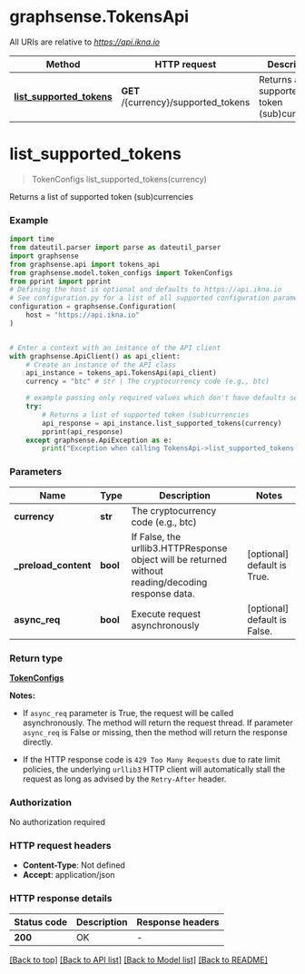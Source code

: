 # graphsense.TokensApi

All URIs are relative to *https://api.ikna.io*

Method | HTTP request | Description
------------- | ------------- | -------------
[**list_supported_tokens**](TokensApi.md#list_supported_tokens) | **GET** /{currency}/supported_tokens | Returns a list of supported token (sub)currencies


# **list_supported_tokens**
> TokenConfigs list_supported_tokens(currency)

Returns a list of supported token (sub)currencies

### Example

```python
import time
from dateutil.parser import parse as dateutil_parser
import graphsense
from graphsense.api import tokens_api
from graphsense.model.token_configs import TokenConfigs
from pprint import pprint
# Defining the host is optional and defaults to https://api.ikna.io
# See configuration.py for a list of all supported configuration parameters.
configuration = graphsense.Configuration(
    host = "https://api.ikna.io"
)


# Enter a context with an instance of the API client
with graphsense.ApiClient() as api_client:
    # Create an instance of the API class
    api_instance = tokens_api.TokensApi(api_client)
    currency = "btc" # str | The cryptocurrency code (e.g., btc)

    # example passing only required values which don't have defaults set
    try:
        # Returns a list of supported token (sub)currencies
        api_response = api_instance.list_supported_tokens(currency)
        pprint(api_response)
    except graphsense.ApiException as e:
        print("Exception when calling TokensApi->list_supported_tokens: %s\n" % e)
```


### Parameters

Name | Type | Description  | Notes
------------- | ------------- | ------------- | -------------
 **currency** | **str**| The cryptocurrency code (e.g., btc) |
**_preload_content** | **bool** | If False, the urllib3.HTTPResponse object will be returned without reading/decoding response data. | [optional] default is True. 
**async_req** | **bool** | Execute request asynchronously | [optional] default is False.

### Return type

[**TokenConfigs**](TokenConfigs.md)

**Notes:**

* If `async_req` parameter is True, the request will be called asynchronously.  The method will return the request thread.  If parameter `async_req` is False or missing, then the method will return the response directly.

* If the HTTP response code is `429 Too Many Requests` due to rate limit policies, the underlying `urllib3` HTTP client will automatically stall the request as long as advised by the `Retry-After` header.

### Authorization

No authorization required

### HTTP request headers

 - **Content-Type**: Not defined
 - **Accept**: application/json


### HTTP response details
| Status code | Description | Response headers |
|-------------|-------------|------------------|
**200** | OK |  -  |

[[Back to top]](#) [[Back to API list]](../README.md#documentation-for-api-endpoints) [[Back to Model list]](../README.md#documentation-for-models) [[Back to README]](../README.md)

